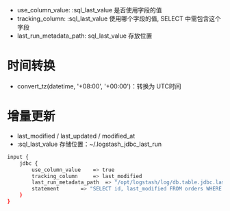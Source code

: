 
- use_column_value: :sql_last_value 是否使用字段的值 
- tracking_column: :sql_last_value 使用哪个字段的值, SELECT 中需包含这个字段
- last_run_metadata_path: sql_last_value 存放位置


# 时间转换
- convert_tz(datetime, '+08:00', '+00:00')：转换为 UTC时间

# 增量更新
- last_modified / last_updated / modified_at
- :sql_last_value 存储位置：~/.logstash_jdbc_last_run

```bash
input {
	jdbc {
		use_column_value	=> true
		tracking_column		=> last_modified
		last_run_metadata_path	=> "/opt/logstash/log/db.table.jdbc.last_run"
		statement 		=> "SELECT id, last_modified FROM orders WHERE last_modified > :sql_last_value"
	}
}
```
